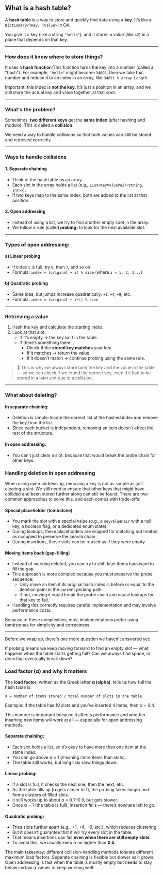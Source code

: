 ## What is a hash table?

A **hash table** is a way to store and quickly find data using a **key**. It’s like a `Dictionary<TKey, TValue>` in C#.

You give it a key (like a string `"hello"`), and it stores a value (like `42`) in a place that depends on that key.

---

### How does it know where to store things?

It uses a **hash function**:This function turns the key into a number (called a "hash"). For example, `"hello"` might become `34891`.Then we take that number and reduce it to an index in an array, like `34891 % array.Length`.

Important: this index is **not the key**. It’s just a position in an array, and we still store the actual key and value together at that spot.

---

### What's the problem?

Sometimes, **two different keys** get the **same index** (after hashing and modulo). This is called a **collision**.

We need a way to handle collisions so that both values can still be stored and retrieved correctly.

---

### Ways to handle collisions

#### 1. **Separate chaining**

- Think of the hash table as an array.
- Each slot in the array holds a list (e.g., `List<KeyValuePair<string, int>>`).
- If two keys map to the same index, both are added to the list at that position.

#### 2. **Open addressing**

- Instead of using a list, we try to find another empty spot in the array.
- We follow a rule (called **probing**) to look for the next available slot.

---

### Types of open addressing:

#### a) **Linear probing**

- If index `5` is full, try `6`, then `7`, and so on.
- Formula: `index = (original + i) % size` (where `i = 1, 2, 3...`)

#### b) **Quadratic probing**

- Same idea, but jumps increase quadratically: `+1`, `+4`, `+9`, etc.
- Formula: `index = (original + i*i) % size`

---

### Retrieving a value

1. Hash the key and calculate the starting index.
2. Look at that slot:
   - If it’s empty → the key isn’t in the table.
   - If there’s something there:
     - Check if the **stored key matches** your key.
     - If it matches → return the value.
     - If it doesn't match → continue probing using the same rule.

> 🔑 This is why we always store both the key and the value in the table — so we can check if we found the correct key, even if it had to be stored in a later slot due to a collision.

---

### What about deleting?

#### In separate chaining:

- Deletion is simple: locate the correct list at the hashed index and remove the key from the list.
- Since each bucket is independent, removing an item doesn’t affect the rest of the structure.

#### In open addressing:

- You can’t just clear a slot, because that would break the probe chain for other keys.

### Handling deletion in open addressing

When using open addressing, removing a key is not as simple as just clearing a slot. We still need to ensure that other keys that might have collided and been stored further along can still be found. There are two common approaches to solve this, and each comes with trade-offs:

#### Special placeholder (tombstone)

- You mark the slot with a special value (e.g., a `KeyValuePair` with a null key, a boolean flag, or a dedicated enum state).
- During lookups, these placeholders are skipped for matching but treated as occupied to preserve the search chain.
- During insertions, these slots can be reused as if they were empty.

#### Moving items back (gap-filling)

- Instead of marking deleted, you can try to shift later items backward to fill the gap.
- This approach is more complex because you must preserve the probe sequence:
  - Only move an item if its original hash index is before or equal to the deletion point in the current probing path.
  - If not, moving it could break the probe chain and cause lookups for that key to fail.
- Handling this correctly requires careful implementation and may involve performance costs.

Because of these complexities, most implementations prefer using tombstones for simplicity and correctness.

---

Before we wrap up, there's one more question we haven't answered yet:

If probing means we keep moving forward to find an empty slot — what happens when the table starts getting full? Can we always find space, or does that eventually break down?

### Load factor (α) and why it matters

The **load factor**, written as the Greek letter **α (alpha)**, tells us how full the hash table is:

```
α = number of items stored / total number of slots in the table
```

Example: If the table has 10 slots and you’ve inserted 4 items, then α = 0.4.

This number is important because it affects performance and whether inserting new items will work at all — especially for open addressing methods.

#### Separate chaining:

- Each slot holds a list, so it’s okay to have more than one item at the same index.
- You can go above α = 1 (meaning more items than slots).
- The table still works, but long lists slow things down.

#### Linear probing:

- If a slot is full, it checks the next one, then the next, etc.
- As the table fills up (α gets closer to 1), the probing takes longer and forms clusters of filled slots.
- It still works up to about α = 0.7–0.9, but gets slower.
- Once α = 1 (the table is full), insertion fails — there’s nowhere left to go.

#### Quadratic probing:

- Tries slots further apart (e.g., +1, +4, +9, etc.), which reduces clustering.
- But it doesn’t guarantee that it will try every slot in the table.
- That means insertions can fail **even when there are still empty slots**.
- To avoid this, we usually keep α no higher than **0.5**.

The main takeaway: different collision-handling methods tolerate different maximum load factors. Separate chaining is flexible but slower as it grows. Open addressing is fast when the table is mostly empty but needs to stay below certain α values to keep working well.
